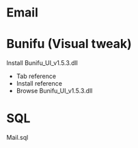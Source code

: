# Email
# Bunifu (Visual tweak)

Install Bunifu_UI_v1.5.3.dll

  - Tab reference
  - Install reference
  - Browse Bunifu_UI_v1.5.3.dll

# SQL

Mail.sql
